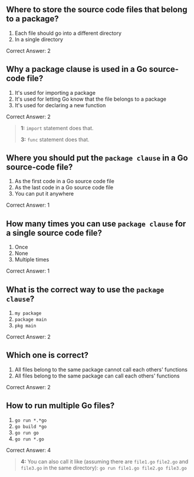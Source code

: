 ## Where to store the source code files that belong to a package?
1. Each file should go into a different directory
2. In a single directory

Correct Answer: 2

## Why a package clause is used in a Go source-code file?
1. It's used for importing a package
2. It's used for letting Go know that the file belongs to a package
3. It's used for declaring a new function

Correct Answer: 2

> **1:** `import` statement does that.
>
> **3:** `func` statement does that.

## Where you should put the `package clause` in a Go source-code file?
1. As the first code in a Go source code file
2. As the last code in a Go source code file
3. You can put it anywhere

Correct Answer: 1

## How many times you can use `package clause` for a single source code file?
1. Once
2. None
3. Multiple times

Correct Answer: 1

## What is the correct way to use the `package clause`?
1. `my package`
2. `package main`
3. `pkg main`

Correct Answer: 2

## Which one is correct?
1. All files belong to the same package cannot call each others' functions
2. All files belong to the same package can call each others' functions

Correct Answer: 2

## How to run multiple Go files?
1. `go run *.*go`
2. `go build *go`
3. `go run go`
4. `go run *.go`

Correct Answer: 4

> **4:** You can also call it like (assuming there are `file1.go` `file2.go` and `file3.go` in the same directory): `go run file1.go file2.go file3.go`